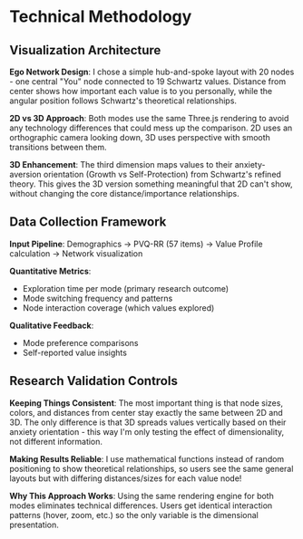 # Technical Methodology

## Visualization Architecture

**Ego Network Design**: I chose a simple hub-and-spoke layout with 20 nodes - one central "You" node connected to 19 Schwartz values. Distance from center shows how important each value is to you personally, while the angular position follows Schwartz's theoretical relationships.

**2D vs 3D Approach**: Both modes use the same Three.js rendering to avoid any technology differences that could mess up the comparison. 2D uses an orthographic camera looking down, 3D uses perspective with smooth transitions between them.

**3D Enhancement**: The third dimension maps values to their anxiety-aversion orientation (Growth vs Self-Protection) from Schwartz's refined theory. This gives the 3D version something meaningful that 2D can't show, without changing the core distance/importance relationships.

## Data Collection Framework

**Input Pipeline**: Demographics → PVQ-RR (57 items) → Value Profile calculation → Network visualization

**Quantitative Metrics**:

- Exploration time per mode (primary research outcome)
- Mode switching frequency and patterns  
- Node interaction coverage (which values explored)

**Qualitative Feedback**:

- Mode preference comparisons
- Self-reported value insights

## Research Validation Controls

**Keeping Things Consistent**: The most important thing is that node sizes, colors, and distances from center stay exactly the same between 2D and 3D. The only difference is that 3D spreads values vertically based on their anxiety orientation - this way I'm only testing the effect of dimensionality, not different information.

**Making Results Reliable**: I use mathematical functions instead of random positioning to show theoretical relationships, so users see the same general layouts but with differing distances/sizes for each value node!

**Why This Approach Works**: Using the same rendering engine for both modes eliminates technical differences. Users get identical interaction patterns (hover, zoom, etc.) so the only variable is the dimensional presentation.
